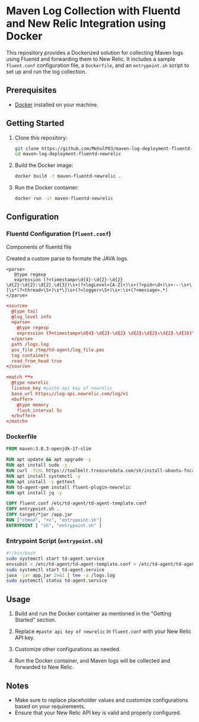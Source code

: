 # Maven Log Collection with Fluentd and New Relic Integration using Docker

This repository provides a Dockerized solution for collecting Maven logs using Fluentd and forwarding them to New Relic. It includes a sample `fluent.conf` configuration file, a `Dockerfile`, and an `entrypoint.sh` script to set up and run the log collection.

## Prerequisites

- [Docker](https://www.docker.com/get-started) installed on your machine.

## Getting Started

1. Clone this repository:

   ```bash
   git clone https://github.com/MehulP03/maven-log-deployment-fluentd-newrelic.git
   cd maven-log-deployment-fluentd-newrelic
   ```

2. Build the Docker image:

   ```bash
   docker build -t maven-fluentd-newrelic .
   ```

3. Run the Docker container:

   ```bash
   docker run -it maven-fluentd-newrelic
   ```

## Configuration

### Fluentd Configuration (`fluent.conf`)

Components of fluentd file

Created a custom parse to formate the JAVA logs.
```
<parse>
   @type regexp
   expression (?<timestamp>\d{4}-\d{2}-\d{2} \d{2}:\d{2}:\d{2}.\d{3})\s+(?<logLevel>[A-Z]+)\s+(?<pid>\d+)\s+---\s+\[\s*(?<thread>\S+)\s*\]\s+(?<logger>\S+)\s+:\s+(?<message>.*)
</parse>
```

```conf
<source>
  @type tail
  @log_level info
  <parse>
    @type regexp
    expression (?<timestamp>\d{4}-\d{2}-\d{2} \d{2}:\d{2}:\d{2}.\d{3})\s+(?<logLevel>[A-Z]+)\s+(?<pid>\d+)\s+---\s+\[\s*(?<thread>\S+)\s*\]\s+(?<logger>\S+)\s+:\s+(?<message>.*)
  </parse>
  path /logs.log
  pos_file /tmp/td-agent/log_file.pos
  tag containers
  read_from_head true
</source>

<match **>
  @type newrelic
  license_key #paste api key of newrelic
  base_url https://log-api.newrelic.com/log/v1
  <buffer>
    @type memory
    flush_interval 5s
  </buffer> 
</match>
```

### Dockerfile

```Dockerfile
FROM maven:3.8.3-openjdk-17-slim

RUN apt update && apt upgrade -y
RUN apt install sudo -y
RUN curl -fsSL https://toolbelt.treasuredata.com/sh/install-ubuntu-focal-td-agent4.sh | sh
RUN apt install systemctl -y
RUN apt install -y gettext
RUN td-agent-gem install fluent-plugin-newrelic
RUN apt install jq -y

COPY fluent.conf /etc/td-agent/td-agent-template.conf
COPY entrypoint.sh .
COPY target/*jar /app.jar
RUN ["chmod", "+x", "entrypoint.sh"]
ENTRYPOINT [ "sh", "entrypoint.sh" ]
```

### Entrypoint Script (`entrypoint.sh`)

```bash
#!/bin/bash
sudo systemctl start td-agent.service
envsubst < /etc/td-agent/td-agent-template.conf > /etc/td-agent/td-agent.conf
sudo systemctl start td-agent.service
java -jar app.jar 2>&1 | tee -a /logs.log
sudo systemctl status td-agent.service
```

## Usage

1. Build and run the Docker container as mentioned in the "Getting Started" section.

2. Replace `#paste api key of newrelic` in `fluent.conf` with your New Relic API key.

3. Customize other configurations as needed.

4. Run the Docker container, and Maven logs will be collected and forwarded to New Relic.

## Notes

- Make sure to replace placeholder values and customize configurations based on your requirements.
- Ensure that your New Relic API key is valid and properly configured.
